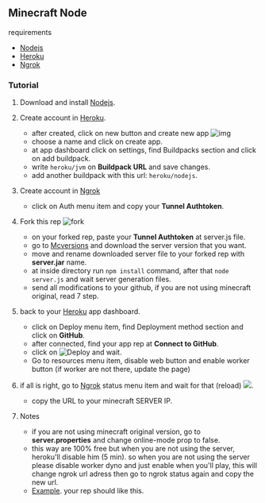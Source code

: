 ## Minecraft Node
requirements
 - [Nodejs](https://nodejs.org/)
 - [Heroku](https://www.heroku.com/)
 - [Ngrok](https://ngrok.com/)

### Tutorial
1. Download and install [Nodejs](https://nodejs.org/).
2. Create account in [Heroku](https://www.heroku.com/).
	 - after created, click on new button and create new app  ![img](https://cdn-moor.000webhostapp.com/repositorio/YnV0dG9uLnBuZw==.jpg)
	 - choose a name and click on create app.
	 - at app dashboard click on settings, find Buildpacks section and click on add buildpack.
	 - write `heroku/jvm` on **Buildpack URL** and save changes.
	 - add another buildpack with this url: `heroku/nodejs`.
3. Create account in [Ngrok](https://ngrok.com/)
	 - click on Auth menu item and copy your **Tunnel Authtoken**.
4. Fork this rep ![fork](https://cdn-moor.000webhostapp.com/repositorio/YnV0dG9uMS5wbmc=.jpg)
	 - on your forked rep, paste your **Tunnel Authtoken** at server.js file.
	 - go to [Mcversions](https://mcversions.net/) and download the server version that you want.
	 - move and rename downloaded server file to your forked rep with **server.jar** name.
	 - at inside directory run `npm install` command, after that `node server.js` and wait server generation files.
	 - send all modifications to your github, if you are not using minecraft original, read 7 step.
5. back to your [Heroku](https://www.heroku.com/) app dashboard.
	 - click on Deploy menu item, find Deployment method section and click on **GitHub**.
	 - after connected, find your app rep at **Connect to GitHub**.
	 - click on ![Deploy](https://cdn-moor.000webhostapp.com/repositorio/YnV0dG9uMi5wbmc=.jpg) and wait.
	 - Go to resources menu item, disable web button and enable worker button (if worker are not there, update the page)
6. if all is right, go to [Ngrok](https://ngrok.com/) status menu item and wait for that (reload)
![](https://cdn-moor.000webhostapp.com/repositorio/bmdyb2sucG5n.jpg).

	 - copy the URL to your minecraft SERVER IP.
7. Notes
	 - if you are not using minecraft original version, go to **server.properties** and change online-mode prop to false.
	 - this way are 100% free but when you are not using the server, heroku'll disable him (5 min). so when you are not using the server please disable worker dyno and just enable when you'll play, this will change ngrok url adress then go to ngrok status again and copy the new url.
	 - [Example](https://github.com/CripBoy/minecraft-node/tree/example). your rep should like this.
